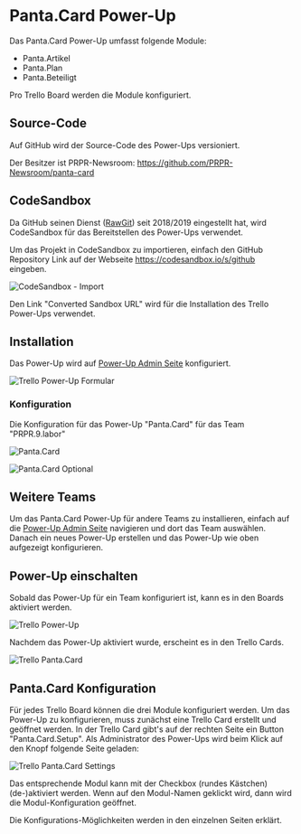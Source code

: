 # Panta.Card Power-Up

Das Panta.Card Power-Up umfasst folgende Module:

* Panta.Artikel
* Panta.Plan
* Panta.Beteiligt

Pro Trello Board werden die Module konfiguriert. 

## Source-Code

Auf GitHub wird der Source-Code des Power-Ups versioniert. 

Der Besitzer ist PRPR-Newsroom: https://github.com/PRPR-Newsroom/panta-card

## CodeSandbox

Da GitHub seinen Dienst ([RawGit](https://rawgit.com/)) seit 2018/2019 eingestellt hat, wird
CodeSandbox für das Bereitstellen des Power-Ups verwendet.

Um das Projekt in CodeSandbox zu importieren, einfach den GitHub Repository Link auf der
Webseite https://codesandbox.io/s/github eingeben.

![CodeSandbox - Import](docs/codesandbox-import.png)

Den Link "Converted Sandbox URL" wird für die Installation des Trello Power-Ups
verwendet.

## Installation

Das Power-Up wird auf [Power-Up Admin Seite](https://trello.com/power-ups/admin) konfiguriert.

![Trello Power-Up Formular](docs/trello_create.png)

### Konfiguration

Die Konfiguration für das Power-Up "Panta.Card" für das Team "PRPR.9.labor"

![Panta.Card](docs/panta_card-konfiguration.png)

![Panta.Card Optional](docs/panta_card-optional.png)

## Weitere Teams

Um das Panta.Card Power-Up für andere Teams zu installieren, einfach auf die
[Power-Up Admin Seite](https://trello.com/power-ups/admin) navigieren und dort
das Team auswählen. Danach ein neues Power-Up erstellen und das Power-Up wie
oben aufgezeigt konfigurieren.

## Power-Up einschalten

Sobald das Power-Up für ein Team konfiguriert ist, kann es in den Boards aktiviert
werden.

![Trello Power-Up](docs/trello-powerup.png)

Nachdem das Power-Up aktiviert wurde, erscheint es in den Trello Cards.

![Trello Panta.Card](docs/trello_panta-card.png)

## Panta.Card Konfiguration

Für jedes Trello Board können die drei Module konfiguriert werden. Um das Power-Up zu konfigurieren, muss zunächst eine Trello Card
erstellt und geöffnet werden. In der Trello Card gibt's auf der rechten Seite ein Button "Panta.Card.Setup". Als Administrator des Power-Ups
wird beim Klick auf den Knopf folgende Seite geladen:

![Trello Panta.Card Settings](docs/1-settings.png)

Das entsprechende Modul kann mit der Checkbox (rundes Kästchen) (de-)aktiviert werden. Wenn auf den Modul-Namen
geklickt wird, dann wird die Modul-Konfiguration geöffnet.

Die Konfigurations-Möglichkeiten werden in den einzelnen Seiten erklärt.
